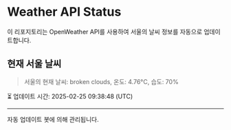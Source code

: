 
# Weather API Status

이 리포지토리는 OpenWeather API를 사용하여 서울의 날씨 정보를 자동으로 업데이트합니다.

## 현재 서울 날씨
> 서울의 현재 날씨: broken clouds, 온도: 4.76°C, 습도: 70%

⏳ 업데이트 시간: 2025-02-25 09:38:48 (UTC)

---
자동 업데이트 봇에 의해 관리됩니다.
